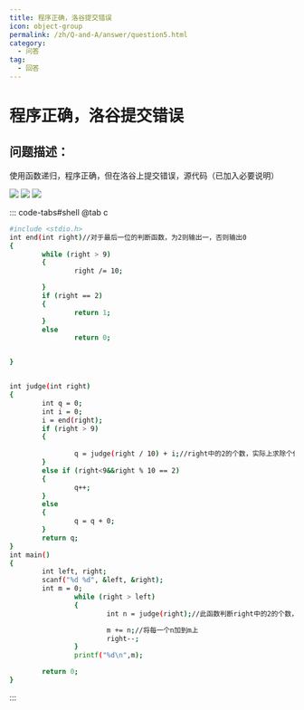 ```yaml
---
title: 程序正确，洛谷提交错误
icon: object-group
permalink: /zh/Q-and-A/answer/question5.html
category:
  - 问答
tag:
  - 回答
---
```


# 程序正确，洛谷提交错误
## 问题描述：
使用函数递归，程序正确，但在洛谷上提交错误，源代码（已加入必要说明）

![](https://s2.loli.net/2024/09/24/v4XLOTnWj3e7wJy.png)
![](https://s2.loli.net/2024/09/24/X8VwPRmEpvf5nKs.png)
![](https://s2.loli.net/2024/09/24/iLIKoCVbtTAOQJ5.png)

::: code-tabs#shell
@tab c
```bash
#include <stdio.h>
int end(int right)//对于最后一位的判断函数，为2则输出一，否则输出0
{
        while (right > 9)
        {
                right /= 10;

        }
        if (right == 2)
        {
                return 1;
        }
        else
                return 0;


}


int judge(int right)
{
        int q = 0;
        int i = 0;
        i = end(right);
        if (right > 9)
        {
                
                q = judge(right / 10) + i;//right中的2的个数，实际上求除个位外的2的个数，再加上个位
        }
        else if (right<9&&right % 10 == 2)
        {
                q++;
        }
        else
        {
                q = q + 0;
        }
        return q;
}
int main()
{
        int left, right;
        scanf("%d %d", &left, &right);
        int m = 0;
                while (right > left)
                {
                        int n = judge(right);//此函数判断right中的2的个数，将right中的含2个数放入n中

                        m += n;//将每一个n加到m上
                        right--;
                }
                printf("%d\n",m);

        return 0;
}
```
:::

